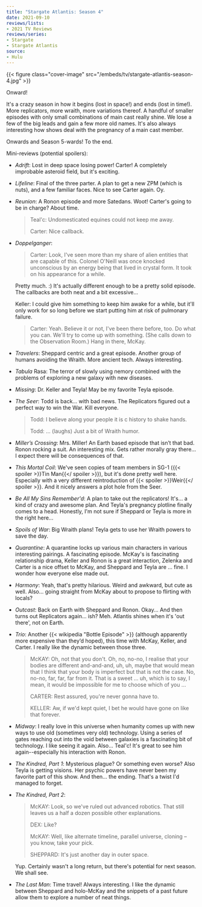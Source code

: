 ```yaml
---
title: "Stargate Atlantis: Season 4"
date: 2021-09-10
reviews/lists:
- 2021 TV Reviews
reviews/series:
- Stargate
- Stargate Atlantis
source:
- Hulu
---
```

{{< figure class="cover-image" src="/embeds/tv/stargate-atlantis-season-4.jpg" >}}

Onward! 

It's a crazy season in how it begins (lost in space!) and ends (lost in time!). More replicators, more wraith, more variations thereof. A handful of smaller episodes with only small combinations of main cast really shine. We lose a few of the big leads and gain a few more old names. It's also always interesting how shows deal with the pregnancy of a main cast member.

Onwards and Season 5-wards! To the end.

Mini-reviews (potential spoilers):

- *Adrift*: Lost in deep space losing power! Carter! A completely improbable asteroid field, but it's exciting. 
- *Lifeline*: Final of the three parter. A plan to get a new ZPM (which is nuts), and a few familiar faces. Nice to see Carter again. Oy. 
- *Reunion*: A Ronon episode and more Satedans. Woot! Carter's going to be in charge? About time. 

    > Teal'c: Undomesticated equines could not keep me away.
    > 
    > Carter: Nice callback. 

- *Doppelganger*: 

    > Carter: Look, I've seen more than my share of alien entities that are capable of this. Colonel O'Neill was once knocked unconscious by an energy being that lived in crystal form. It took on his appearance for a while.

    Pretty much. :) It's actually different enough to be a pretty solid episode. The callbacks are both neat and a bit excessive...

    Keller: I could give him something to keep him awake for a while, but it'll only work for so long before we start putting him at risk of pulmonary failure.

    > Carter: Yeah. Believe it or not, I've been there before, too. Do what you can. We'll try to come up with something. (She calls down to the Observation Room.) Hang in there, McKay.

- *Travelers*: Sheppard centric and a great episode. Another group of humans avoiding the Wraith. More ancient tech. Always interesting. 
- *Tabula* Rasa: The terror of slowly using nemory combined with the problems of exploring a new galaxy with new diseases. 
- *Missing*: Dr. Keller and Teyla! May be my favorite Teyla episode. 

- *The Seer*: Todd is back… with bad news. The Replicators figured out a perfect way to win the War. Kill everyone. 

    > Todd: I believe along your people it is c history to shake hands. 
    > 
    > Todd: … (laughs) Just a bit of Wraith humor. 

- *Miller’s Crossing*: Mrs. Miller! An Earth based episode that isn’t that bad. Ronon rocking a suit. An interesting mix. Gets rather morally gray there... I expect there will be consequences of that. 

- *This Mortal Coil*: We've seen copies of team members in SG-1 ({{< spoiler >}}Tin Man{{</ spoiler >}}), but it's done pretty well here. Especially with a very different reintroduction of {{< spoiler >}}Weir{{</ spoiler >}}. And it nicely answers a plot hole from the Seer. 

- *Be All My Sins Remember'd*: A plan to take out the replicators! It's... a kind of crazy and awesome plan. And Teyla's pregnancy plotline finally comes to a head. Honestly, I'm not sure if Sheppard or Teyla is more in the right here...

- *Spoils of War*: Big Wraith plans! Teyla gets to use her Wraith powers to save the day. 

- *Quarantine*: A quarantine locks up various main characters in various interesting pairings. A fascinating episode. McKay's is fascinating relationship drama, Keller and Ronon is a great interaction, Zelenka and Carter is a nice offset to McKay, and Sheppard and Teyla are ... fine. I wonder how everyone else made out. 

- *Harmony*: Yeah, that's pretty hilarious. Weird and awkward, but cute as well. Also... going straight from McKay about to propose to flirting with locals? 

- *Outcast*: Back on Earth with Sheppard and Ronon. Okay... And then turns out Replicators again... ish? Meh. Atlantis shines when it's 'out there', not on Earth. 

- *Trio*: Another {{< wikipedia "Bottle Episode" >}} (although apparently more expensive than they’d hoped), this time with McKay, Keller, and Carter. I really like the dynamic between those three. 

    > McKAY: Oh, not that you don't. Oh, no, no-no, I realise that your bodies are different and-and-and, uh, uh, maybe that would mean that I think that your body is imperfect but that is not the case. No, no-no, far, far, far from it. That is a sweet ... uh, which is to say, I mean, it would be impossible for me to choose which of you ...
    > 
    > CARTER: Rest assured, you're never gonna have to.
    > 
    > KELLER: Aw, if we'd kept quiet, I bet he would have gone on like that forever.

- *Midway*: I really love in this universe when humanity comes up with new ways to use old (sometimes very old) technology. Using a series of gates reaching out into the void between galaxies is a fascinating bit of technology. I like seeing it again. Also... Teal'c! It's great to see him again--especially his interaction with Ronon. 

- *The Kindred, Part 1*: Mysterious plague? Or something even worse? Also Teyla is getting visions. Her psychic powers have never been my favorite part of this show. And then... the ending. That's a twist I'd managed to forget.

- *The Kindred, Part 2*: 

    > McKAY: Look, so we've ruled out advanced robotics. That still leaves us a half a dozen possible other explanations.
	> 
	> DEX: Like?
	> 
	> McKAY: Well, like alternate timeline, parallel universe, cloning – you know, take your pick.
	> 
	> SHEPPARD: It's just another day in outer space.

    Yup. Certainly wasn't a long return, but there's potential for next season. We shall see. 

- *The Last Man*: Time travel! Always interesting. I like the dynamic between Sheppard and holo-McKay and the snippets of a past future allow them to explore a number of neat things. 